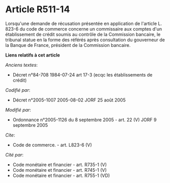 # Article R511-14

Lorsqu'une demande de récusation présentée en application de l'article L. 823-6 du code de commerce concerne un commissaire
aux comptes d'un établissement de crédit soumis au contrôle de la Commission bancaire, le tribunal statue en la forme des
référés après consultation du gouverneur de la Banque de France, président de la Commission bancaire.

**Liens relatifs à cet article**

_Anciens textes_:

  - Décret n°84-708 1984-07-24 art 17-3 (ecqc les établissements de crédit)

_Codifié par_:

  - Décret n°2005-1007 2005-08-02 JORF 25 août 2005

_Modifié par_:

  - Ordonnance n°2005-1126 du 8 septembre 2005 - art. 22 (V) JORF 9 septembre 2005

_Cite_:

  - Code de commerce. - art. L823-6 (V)

_Cité par_:

  - Code monétaire et financier - art. R735-1 (V)
  - Code monétaire et financier - art. R745-1 (V)
  - Code monétaire et financier - art. R755-1 (VD)
